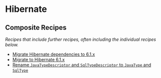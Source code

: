 # Hibernate

## Composite Recipes

_Recipes that include further recipes, often including the individual recipes below._

* [Migrate Hibernate dependencies to 6.1.x](./migratetohibernatedependencies61.md)
* [Migrate to Hibernate 6.1.x](./migratetohibernate61.md)
* [Rename `JavaTypeDescriptor` and `SqlTypeDescriptor` to `JavaType` and `SqlType`](./typedescriptortotype.md)


